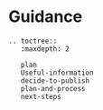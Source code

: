 # Guidance

```eval_rst
.. toctree::
   :maxdepth: 2

   plan
   Useful-information
   decide-to-publish
   plan-and-process
   next-steps
```
